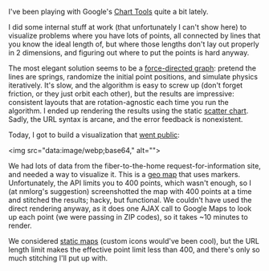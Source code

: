 <!--# set var="title" value="Fun with map visualizations" -->
<!--# set var="date" value="March 26, 2010" -->

<!--# include file="include/top.html" -->

I've been playing with Google's [Chart Tools](http://code.google.com/apis/charttools/) quite a bit lately.

I did some internal stuff at work (that unfortunately I can't show here) to visualize problems where you have lots of points, all connected by lines that you know the ideal length of, but where those lengths don't lay out properly in 2 dimensions, and figuring out where to put the points is hard anyway.

The most elegant solution seems to be a [force-directed graph](http://en.wikipedia.org/wiki/Force-based_algorithms): pretend the lines are springs, randomize the initial point positions, and simulate physics iteratively. It's slow, and the algorithm is easy to screw up (don't forget friction, or they just orbit each other), but the results are impressive: consistent layouts that are rotation-agnostic each time you run the algorithm. I ended up rendering the results using the static [scatter chart](http://code.google.com/apis/chart/docs/gallery/scatter_charts.html). Sadly, the URL syntax is arcane, and the error feedback is nonexistent.

Today, I got to build a visualization that [went public](http://www.google.com/appserve/fiberrfi):

<img src="data:image/webp;base64,<!--# include file="images/fiberrfi-map.webp.base64" -->" alt="">

We had lots of data from the fiber-to-the-home request-for-information site, and needed a way to visualize it. This is a [geo map](http://code.google.com/apis/visualization/documentation/gallery/geomap.html) that uses markers. Unfortunately, the API limits you to 400 points, which wasn't enough, so I (at nmlorg's suggestion) screenshotted the map with 400 points at a time and stitched the results; hacky, but functional. We couldn't have used the direct rendering anyway, as it does one AJAX call to Google Maps to look up each point (we were passing in ZIP codes), so it takes ~10 minutes to render.

We considered [static maps](http://code.google.com/apis/maps/documentation/staticmaps/) (custom icons would've been cool), but the URL length limit makes the effective point limit less than 400, and there's only so much stitching I'll put up with.

<!--# include file="include/bottom.html" -->
